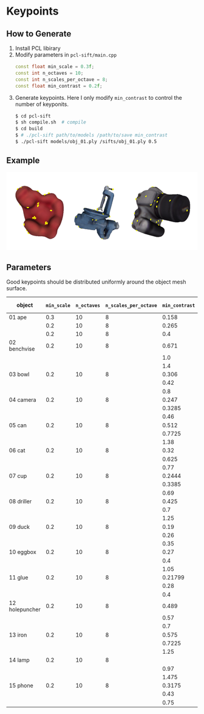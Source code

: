 # Keypoints

## How to Generate

1. Install PCL libirary
2. Modify parameters in `pcl-sift/main.cpp`
    ```cpp
    const float min_scale = 0.3f;
    const int n_octaves = 10;
    const int n_scales_per_octave = 8;
    const float min_contrast = 0.2f;
    ```
3. Generate keypoints. Here I only modify `min_contrast` to control the number of keyponits.
    ```bash
    $ cd pcl-sift
    $ sh compile.sh  # compile
    $ cd build
    $ # ./pcl-sift path/to/models /path/to/save min_contrast
    $ ./pcl-sift models/obj_01.ply /sifts/obj_01.ply 0.5
    ```

## Example

![kps.png](../assets/kps.png)

## Parameters

Good keypoints should be distributed uniformly around the object mesh surface.

| object | `min_scale` | `n_octaves` | `n_scales_per_octave` | `min_contrast` | # keypoints |
| --- | --- | --- | --- | --- | --- |
| 01 ape | 0.3 | 10 | 8 | 0.158 | 30 |
| | 0.2 | 10 | 8 | 0.265 | 17 |
| | 0.2 | 10 | 8 | 0.4 | 9 |
| 02 benchvise | 0.2 | 10 | 8 | 0.671 | 30 |
| | | | | 1.0 | 17 |
| | | | | 1.4 | 9 |
| 03 bowl | 0.2 | 10 | 8 | 0.306 | 30 |
| | | | | 0.42 | 17 |
| | | | | 0.8 | 9 |
| 04 camera | 0.2 | 10 | 8 | 0.247 | 30 |
| | | | | 0.3285 | 17 |
| | | | | 0.46 | 9 |
| 05 can | 0.2 | 10 | 8 | 0.512 | 30 |
| | | | | 0.7725 | 17 |
| | | | | 1.38 | 9 |
| 06 cat | 0.2 | 10 | 8 | 0.32 | 30 |
| | | | | 0.625 | 17 |
| | | | | 0.77 | 9 |
| 07 cup | 0.2 | 10 | 8 | 0.2444 | 30 |
| | | | | 0.3385 | 17 |
| | | | | 0.69 | 9 |
| 08 driller | 0.2 | 10 | 8 | 0.425 | 30 |
| | | | | 0.7 | 17 |
| | | | | 1.25 | 9 |
| 09 duck | 0.2 | 10 | 8 | 0.19 | 30 |
| | | | | 0.26 | 17 |
| | | | | 0.35 | 17 |
| 10 eggbox | 0.2 | 10 | 8 | 0.27 | 30 |
| | | | | 0.4 | 17 |
| | | | | 1.05 | 17 |
| 11 glue | 0.2 | 10 | 8 | 0.21799 | 30 |
| | | | | 0.28 | 17 |
| | | | | 0.4 | 9 |
| 12 holepuncher | 0.2 | 10 | 8 | 0.489 | 30 |
| | | | | 0.57 | 17 |
| | | | | 0.7 | 9 |
| 13 iron | 0.2 | 10 | 8 | 0.575 | 30 |
| | | | | 0.7225 | 17 |
| | | | | 1.25 | 9 |
| 14 lamp | 0.2 | 10 | 8 | | 30 |
| | | | | 0.97 | 17 |
| | | | | 1.475 | 9 |
| 15 phone | 0.2 | 10 | 8 | 0.3175 | 30 |
| | | | | 0.43 | 17 |
| | | | | 0.75 | 9 |
